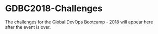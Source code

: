 # GDBC2018-Challenges
The challenges for the Global DevOps Bootcamp - 2018 will appear here after the event is over.
